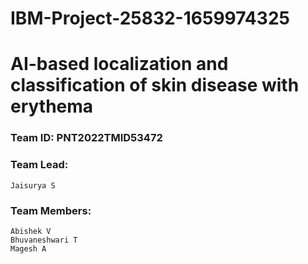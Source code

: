 # IBM-Project-25832-1659974325
# AI-based localization and classification of skin disease with erythema

### Team ID: PNT2022TMID53472
### Team Lead: 
    Jaisurya S
### Team Members: 
    Abishek V
    Bhuvaneshwari T
    Magesh A
